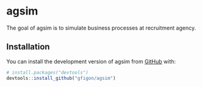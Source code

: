 
<!-- README.md is generated from README.Rmd. Please edit that file -->

# agsim

<!-- badges: start -->
<!-- badges: end -->

The goal of agsim is to simulate business processes at recruitment
agency.

## Installation

You can install the development version of agsim from
[GitHub](https://github.com/) with:

``` r
# install.packages("devtools")
devtools::install_github("gfigon/agsim")
```

## 
